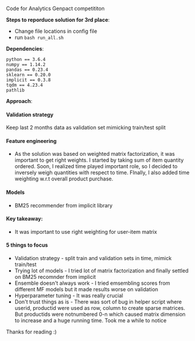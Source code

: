 Code for Analytics Genpact competititon

**Steps to reporduce solution for 3rd place**:
* Change file locations in config file
* run `bash run_all.sh`



**Dependencies**:

    python == 3.6.4
    numpy == 1.14.2
    pandas == 0.23.4
    sklearn == 0.20.0
    implicit == 0.3.8
    tqdm == 4.23.4    
    pathlib
    
**Approach**:

#### Validation strategy
Keep last 2 months data as validation set mimicking train/test split  

#### Feature engineering
   * As the solution was based on weighted matrix factorization, it was important to get right weights.
   I started by taking sum of item quantity ordered. Soon, I realized time played important role, so I decided to inversely weigh quantities with respect to time. FInally, I also added time weighting w.r.t overall product purchase. 

#### Models
   * BM25 recommender from implicit library

#### Key takeaway:
   * It was important to use right weighting for user-item matrix
 
#### 5 things to focus
   * Validation strategy - split train and validation sets in time, mimick train/test
   * Trying lot of models - I tried lot of matrix factorization and finally settled on BM25 recomnder from implicit
   * Ensemble doesn't always work - I tried emsembling scores from different MF models but it made results worse on validation
   * Hyperparameter tuning - It was really crucial
   * Don't trust things as is - There was sort of bug in helper script where userid, productid were used as row, column to create sparse matrices. But productids were notnumbered 0-n which caused matrix dimension to increase and a huge running time. Took me a while to notice
   
Thanks for reading :)
 
 

